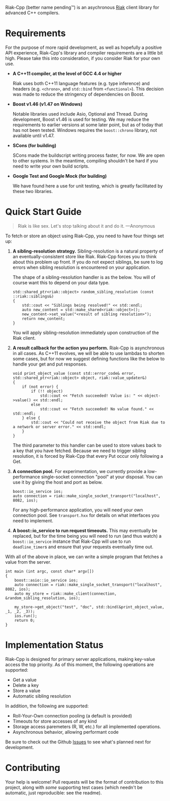 Riak-Cpp (better name pending™) is an asychronous [Riak](http://basho.com/products/riak-overview/) client library for advanced C++ compilers.

Requirements
============

For the purpose of more rapid development, as well as hopefully a positive API experience, Riak-Cpp's library and compiler requirements are a little bit high. Please take this into consideration, if you consider Riak for your own use.

 * **A C++11 compiler, at the level of GCC 4.4 or higher**
 
    Riak uses both C++11 language features (e.g. type inference) and headers (e.g. `<chrono>`, and `std::bind` from `<functional>`). This decision was made to reduce the stringency of dependencies on Boost.
 
 * **Boost v1.46 (v1.47 on Windows)**
 
    Notable libraries used include Asio, Optional and Thread. During development, Boost v1.46 is used for testing. We may reduce the requirements to earlier versions at some later point, but as of today that has not been tested. Windows requires the `boost::chrono` library, not available until v1.47.
 
 * **SCons (for building)**
 
    SCons made the buildscript writing process faster, for now. We are open to other systems. In the meantime, compiling shouldn't be hard if you need to write your own build scripts.

 * **Google Test and Google Mock (for building)**
 
    We have found here a use for unit testing, which is greatly facilitated by these two libraries.

Quick Start Guide
=================

> Riak is like sex. Let's stop talking about it and do it. —Anonymous

To fetch or store an object using Riak-Cpp, you need to have four things set up:

 1. **A sibling-resolution strategy.** Sibling-resolution is a natural property of an eventually-consistent store like Riak. Riak-Cpp forces you to think about this problem up front. If you do not expect siblings, be sure to log errors when sibling resolution is encountered on your application.

    The shape of a sibling-resolution handler is as the below. You will of course want this to depend on your data type.

        std::shared_ptr<riak::object> random_sibling_resolution (const ::riak::siblings&)
        {
            std::cout << "Siblings being resolved!" << std::endl;
            auto new_content = std::make_shared<riak::object>();
            new_content->set_value("<result of sibling resolution>");
	        return new_content;
	    }
    
    You will apply sibling-resolution immediately upon construction of the Riak client.

 2. **A result callback for the action you perform.** Riak-Cpp is asynchronous in all cases. As C++11 evolves, we will be able to use lambdas to shorten some cases, but for now we suggest defining functions like the below to handle your get and put responses.

	    void print_object_value (const std::error_code& error, std::shared_ptr<riak::object> object, riak::value_updater&)
	    {
	        if (not error) {
	            if (!! object)
	                std::cout << "Fetch succeeded! Value is: " << object->value() << std::endl;
	            else
	                std::cout << "Fetch succeeded! No value found." << std::endl;
	        } else {
	            std::cout << "Could not receive the object from Riak due to a network or server error." << std::endl;
	        }
	    }

	The third parameter to this handler can be used to store values back to a key that you have fetched. Because we need to trigger sibling resolution, it is forced by Riak-Cpp that every Put occur only following a Get.

 3. **A connection pool.** For experimentation, we currently provide a low-performance single-socket connection "pool" at your disposal. You can use it by giving the host and port as below.

	    boost::io_service ios;
	    auto connection = riak::make_single_socket_transport("localhost", 8082, ios);

	For any high-performance application, you will need your own connection pool. See `transport.hxx` for details on what interfaces you need to implement.

 4. **A boost::io_service to run request timeouts.** This may eventually be replaced, but for the time being you will need to run (and thus watch) a `boost::io_service` instance that Riak-Cpp will use to run `deadline_timer`s and ensure that your requests eventually time out.

With all of the above in place, we can write a simple program that fetches a value from the server.

	int main (int argc, const char* argv[])
	{
	    boost::asio::io_service ios;
	    auto connection = riak::make_single_socket_transport("localhost", 8082, ios);
	    auto my_store = riak::make_client(connection, &random_sibling_resolution, ios);

	    my_store->get_object("test", "doc", std::bind(&print_object_value, _1, _2, _3));
	    ios.run();
	    return 0;
	}

Implementation Status
=====================

Riak-Cpp is designed for primary server applications, making key-value access the top priority. As of this moment, the following operations are supported:
 
 * Get a value
 * Delete a key
 * Store a value
 * Automatic sibling resolution
 
In addition, the following are supported:

 * Roll-Your-Own connection pooling (a default is provided)
 * Timeouts for store accesses of any kind
 * Storage access paremeters (R, W, etc.) for all implemented operations.
 * Asynchronous behavior, allowing performant code

Be sure to check out the Github [Issues](http://github.com/ajtack/riak-cpp/issues) to see what's planned next for development.

Contributing
============

Your help is welcome! Pull requests will be the format of contribution to this project, along with _some_ supporting test cases (which needn't be automatic, just reproducible: see the readme).
